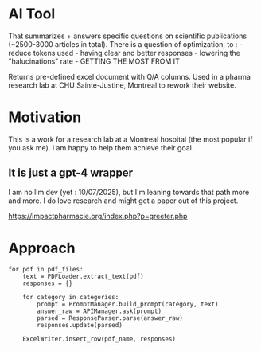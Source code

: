 # AI Tool
That summarizes + answers specific questions on scientific publications (~2500-3000 articles in total).
There is a question of optimization, to : 
    - reduce tokens used
    - having clear and better responses
    - lowering the "halucinations" rate
    - GETTING THE MOST FROM IT

Returns pre-defined excel document with Q/A columns.
Used in a pharma research lab at CHU Sainte-Justine, Montreal to rework their website.

# Motivation
This is a work for a research lab at a Montreal hospital (the most popular if you ask me). I am happy to help them achieve their goal.

## It is just a gpt-4 wrapper
I am no llm dev (yet : 10/07/2025), but I'm leaning towards that path more and more.
I do love research and might get a paper out of this project.

https://impactpharmacie.org/index.php?p=greeter.php

# Approach
```
for pdf in pdf_files:
    text = PDFLoader.extract_text(pdf)
    responses = {}

    for category in categories:
        prompt = PromptManager.build_prompt(category, text)
        answer_raw = APIManager.ask(prompt)
        parsed = ResponseParser.parse(answer_raw)
        responses.update(parsed)

    ExcelWriter.insert_row(pdf_name, responses)
```